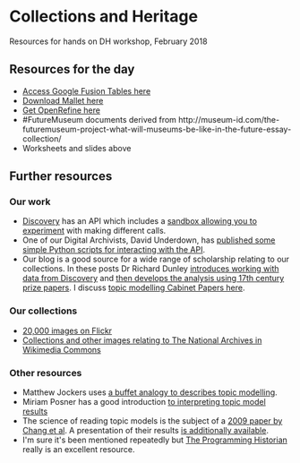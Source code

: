 # Collections and Heritage
Resources for hands on DH workshop, February 2018

<h2>Resources for the day</h2>
<ul>
 <li> <a href="http://google.fusiontables.com">Access Google Fusion Tables here</a>
 <li> <a href="http://mallet.cs.umass.edu/download.php">Download Mallet here</a>
 <li> <a href="http://openrefine.org/download.html">Get OpenRefine here</a>
<li> #FutureMuseum documents derived from http://museum-id.com/the-futuremuseum-project-what-will-museums-be-like-in-the-future-essay-collection/
<li> Worksheets and slides above
</ul>

<h2>Further resources</h2>

<h3>Our work</h3>

<ul>
  <li><a href="http://discovery.nationalarchives.gov.uk">Discovery</a> has an API which includes a <a href="http://discovery.nationalarchives.gov.uk/API/sandbox/index#/">sandbox allowing you to experiment</a> with making different calls.
<li>One of our Digital Archivists, David Underdown, has <a href="https://github.com/DavidUnderdown/DiscoveryAPI">published some simple Python scripts for interacting with the API</a>.
<li>Our blog is a good source for a wide range of scholarship relating to our collections. In these posts Dr Richard Dunley <a href="http://blog.nationalarchives.gov.uk/blog/catalogue-data-basics/">introduces working with data from Discovery</a> and <a href="http://blog.nationalarchives.gov.uk/blog/catalogue-data-prize-papers-2nd-anglo-dutch-war/">then develops the analysis using 17th century prize papers</a>. I discuss <a href="http://blog.nationalarchives.gov.uk/blog/read-43000-cabinet-papers/">topic modelling Cabinet Papers here</a>.
</ul>

<h3>Our collections</h3>

<ul>
  <li> <a href="https://www.flickr.com/photos/nationalarchives/">20,000 images on Flickr</a>
<li> <a href="https://commons.wikimedia.org/wiki/Category:The_National_Archives_(United_Kingdom)">Collections and other images relating to The National Archives in Wikimedia Commons</a>
</ul>  

<h3>Other resources</h3>
<ul> 
<li> Matthew Jockers uses <a href="http://www.matthewjockers.net/macroanalysisbook/lda/"> a buffet analogy to describes topic modelling</a>. 
<li> Miriam Posner has a good introduction <a href="http://miriamposner.com/blog/very-basic-strategies-for-interpreting-results-from-the-topic-modeling-tool/">to interpreting topic model results</a>
<li> The science of reading topic models is the subject of a <a href="http://papers.nips.cc/paper/3700-reading-tea-leaves-how-humans-interpret-topic-models.pdf">2009 paper by Chang et al</a>. A presentation of their results <a href="https://www.cs.colorado.edu/~jbg/docs/nips2009-rtl-pres.pdf">is additionally available</a>. 
 <li>I'm sure it's been mentioned repeatedly but <a href="https://programminghistorian.org/"> The Programming Historian</a> really is an excellent resource.
